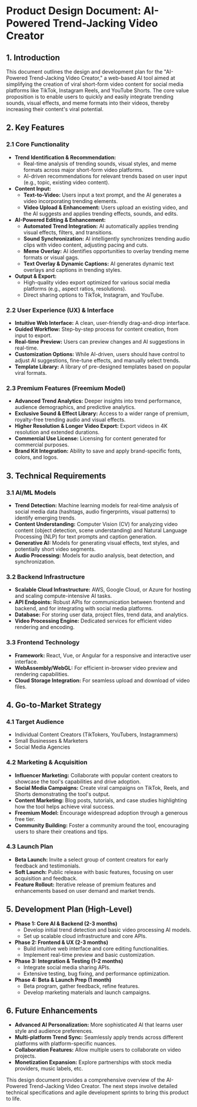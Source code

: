 # Product Design Document: AI-Powered Trend-Jacking Video Creator

## 1. Introduction

This document outlines the design and development plan for the "AI-Powered Trend-Jacking Video Creator," a web-based AI tool aimed at simplifying the creation of viral short-form video content for social media platforms like TikTok, Instagram Reels, and YouTube Shorts. The core value proposition is to enable users to quickly and easily integrate trending sounds, visual effects, and meme formats into their videos, thereby increasing their content's viral potential.

## 2. Key Features

### 2.1 Core Functionality

*   **Trend Identification & Recommendation:**
    *   Real-time analysis of trending sounds, visual styles, and meme formats across major short-form video platforms.
    *   AI-driven recommendations for relevant trends based on user input (e.g., topic, existing video content).
*   **Content Input:**
    *   **Text-to-Video:** Users input a text prompt, and the AI generates a video incorporating trending elements.
    *   **Video Upload & Enhancement:** Users upload an existing video, and the AI suggests and applies trending effects, sounds, and edits.
*   **AI-Powered Editing & Enhancement:**
    *   **Automated Trend Integration:** AI automatically applies trending visual effects, filters, and transitions.
    *   **Sound Synchronization:** AI intelligently synchronizes trending audio clips with video content, adjusting pacing and cuts.
    *   **Meme Overlay:** AI identifies opportunities to overlay trending meme formats or visual gags.
    *   **Text Overlay & Dynamic Captions:** AI generates dynamic text overlays and captions in trending styles.
*   **Output & Export:**
    *   High-quality video export optimized for various social media platforms (e.g., aspect ratios, resolutions).
    *   Direct sharing options to TikTok, Instagram, and YouTube.

### 2.2 User Experience (UX) & Interface

*   **Intuitive Web Interface:** A clean, user-friendly drag-and-drop interface.
*   **Guided Workflow:** Step-by-step process for content creation, from input to export.
*   **Real-time Preview:** Users can preview changes and AI suggestions in real-time.
*   **Customization Options:** While AI-driven, users should have control to adjust AI suggestions, fine-tune effects, and manually select trends.
*   **Template Library:** A library of pre-designed templates based on popular viral formats.

### 2.3 Premium Features (Freemium Model)

*   **Advanced Trend Analytics:** Deeper insights into trend performance, audience demographics, and predictive analytics.
*   **Exclusive Sound & Effect Library:** Access to a wider range of premium, royalty-free trending audio and visual effects.
*   **Higher Resolution & Longer Video Export:** Export videos in 4K resolution and extended durations.
*   **Commercial Use License:** Licensing for content generated for commercial purposes.
*   **Brand Kit Integration:** Ability to save and apply brand-specific fonts, colors, and logos.

## 3. Technical Requirements

### 3.1 AI/ML Models

*   **Trend Detection:** Machine learning models for real-time analysis of social media data (hashtags, audio fingerprints, visual patterns) to identify emerging trends.
*   **Content Understanding:** Computer Vision (CV) for analyzing video content (object detection, scene understanding) and Natural Language Processing (NLP) for text prompts and caption generation.
*   **Generative AI:** Models for generating visual effects, text styles, and potentially short video segments.
*   **Audio Processing:** Models for audio analysis, beat detection, and synchronization.

### 3.2 Backend Infrastructure

*   **Scalable Cloud Infrastructure:** AWS, Google Cloud, or Azure for hosting and scaling compute-intensive AI tasks.
*   **API Endpoints:** Robust APIs for communication between frontend and backend, and for integrating with social media platforms.
*   **Database:** For storing user data, project files, trend data, and analytics.
*   **Video Processing Engine:** Dedicated services for efficient video rendering and encoding.

### 3.3 Frontend Technology

*   **Framework:** React, Vue, or Angular for a responsive and interactive user interface.
*   **WebAssembly/WebGL:** For efficient in-browser video preview and rendering capabilities.
*   **Cloud Storage Integration:** For seamless upload and download of video files.

## 4. Go-to-Market Strategy

### 4.1 Target Audience

*   Individual Content Creators (TikTokers, YouTubers, Instagrammers)
*   Small Businesses & Marketers
*   Social Media Agencies

### 4.2 Marketing & Acquisition

*   **Influencer Marketing:** Collaborate with popular content creators to showcase the tool's capabilities and drive adoption.
*   **Social Media Campaigns:** Create viral campaigns on TikTok, Reels, and Shorts demonstrating the tool's output.
*   **Content Marketing:** Blog posts, tutorials, and case studies highlighting how the tool helps achieve viral success.
*   **Freemium Model:** Encourage widespread adoption through a generous free tier.
*   **Community Building:** Foster a community around the tool, encouraging users to share their creations and tips.

### 4.3 Launch Plan

*   **Beta Launch:** Invite a select group of content creators for early feedback and testimonials.
*   **Soft Launch:** Public release with basic features, focusing on user acquisition and feedback.
*   **Feature Rollout:** Iterative release of premium features and enhancements based on user demand and market trends.

## 5. Development Plan (High-Level)

*   **Phase 1: Core AI & Backend (2-3 months)**
    *   Develop initial trend detection and basic video processing AI models.
    *   Set up scalable cloud infrastructure and core APIs.
*   **Phase 2: Frontend & UX (2-3 months)**
    *   Build intuitive web interface and core editing functionalities.
    *   Implement real-time preview and basic customization.
*   **Phase 3: Integration & Testing (1-2 months)**
    *   Integrate social media sharing APIs.
    *   Extensive testing, bug fixing, and performance optimization.
*   **Phase 4: Beta & Launch Prep (1 month)**
    *   Beta program, gather feedback, refine features.
    *   Develop marketing materials and launch campaigns.

## 6. Future Enhancements

*   **Advanced AI Personalization:** More sophisticated AI that learns user style and audience preferences.
*   **Multi-platform Trend Sync:** Seamlessly apply trends across different platforms with platform-specific nuances.
*   **Collaboration Features:** Allow multiple users to collaborate on video projects.
*   **Monetization Expansion:** Explore partnerships with stock media providers, music labels, etc.

This design document provides a comprehensive overview of the AI-Powered Trend-Jacking Video Creator. The next steps involve detailed technical specifications and agile development sprints to bring this product to life.

